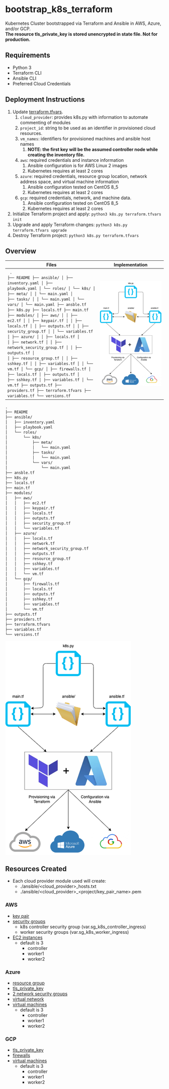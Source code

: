 # bootstrap_k8s_terraform
Kubernetes Cluster bootstrapped via Terraform and Ansible in AWS, Azure, and/or GCP. <br>
**The resource tls_private_key is stored unencrypted in state file. Not for production.**

## Requirements
- Python 3
- Terraform CLI
- Ansible CLI
- Preferred Cloud Credentials

## Deployment Instructions
1. Update [terraform.tfvars](./terraform.tfvars).
   1. `cloud_provider`: provides k8s.py with information to automate commenting of modules
   2. `project_id`: string to be used as an identifier in provisioned cloud resources.
   3. `vm_names`: identifiers for provisioned machines and ansible host names
      1. **NOTE: the first key will be the assumed controller node while creating the inventory file.**
   4. `aws`: required credentials and instance information
      1. Ansible configuration is for AWS Linux 2 images
      2. Kubernetes requires at least 2 cores
   5. `azure`: required credentials, resource group location, network address space, and virtual machine information
      1. Ansible configuration tested on CentOS 8_5
      2. Kubernetes requires at least 2 cores
   6. `gcp`: required credentials, network, and machine data.
      1. Ansible configuration tested on CentOS 8_5
      2. Kubernetes requires at least 2 cores
2. Initialize Terraform project and apply: `python3 k8s.py terraform.tfvars init`
3. Upgrade and apply Terraform changes: `python3 k8s.py terraform.tfvars upgrade`
4. Destroy Terraform project: `python3 k8s.py terraform.tfvars`

## Overview
| **Files**                                                                                                                                                                                                                                                                                                                                                                                                                                                                                                                                                                                                                                                                                                                                                                                                                                                                                                                                                                | **Implementation**                                            |
|--------------------------------------------------------------------------------------------------------------------------------------------------------------------------------------------------------------------------------------------------------------------------------------------------------------------------------------------------------------------------------------------------------------------------------------------------------------------------------------------------------------------------------------------------------------------------------------------------------------------------------------------------------------------------------------------------------------------------------------------------------------------------------------------------------------------------------------------------------------------------------------------------------------------------------------------------------------------------|---------------------------------------------------------------|
| <code> . <br>├── README ├── ansible/ │   ├── inventory.yaml │   ├── playbook.yaml │   └── roles/ │       └── k8s/ │           ├── meta/ │           │   └── main.yaml │           ├── tasks/ │           │   └── main.yaml │           └── vars/ │               └── main.yaml ├── ansble.tf ├── k8s.py ├── locals.tf ├── main.tf ├── modules/ │   ├── aws/ │   │   ├── ec2.tf │   │   ├── keypair.tf │   │   ├── locals.tf │   │   ├── outputs.tf │   │   ├── security_group.tf │   │   └── variables.tf │   ├── azure/ │   │   ├── locals.tf │   │   ├── network.tf │   │   ├── network_security_group.tf │   │   ├── outputs.tf │   │   ├── resource_group.tf │   │   ├── sshkey.tf │   │   ├── variables.tf │   │   └── vm.tf │   └── gcp/ │       ├── firewalls.tf │       ├── locals.tf │       ├── outputs.tf │       ├── sshkey.tf │       ├── variables.tf │       └── vm.tf ├── outputs.tf ├── providers.tf ├── terraform.tfvars ├── variables.tf └── versions.tf </code> | ![Visual diagram of tools implementation.](./misc/visual.png) |




```
.
├── README
├── ansible/
│   ├── inventory.yaml
│   ├── playbook.yaml
│   └── roles/
│       └── k8s/
│           ├── meta/
│           │   └── main.yaml
│           ├── tasks/
│           │   └── main.yaml
│           └── vars/
│               └── main.yaml
├── ansble.tf
├── k8s.py
├── locals.tf
├── main.tf
├── modules/
│   ├── aws/
│   │   ├── ec2.tf
│   │   ├── keypair.tf
│   │   ├── locals.tf
│   │   ├── outputs.tf
│   │   ├── security_group.tf
│   │   └── variables.tf
│   ├── azure/
│   │   ├── locals.tf
│   │   ├── network.tf
│   │   ├── network_security_group.tf
│   │   ├── outputs.tf
│   │   ├── resource_group.tf
│   │   ├── sshkey.tf
│   │   ├── variables.tf
│   │   └── vm.tf
│   └── gcp/
│       ├── firewalls.tf
│       ├── locals.tf
│       ├── outputs.tf
│       ├── sshkey.tf
│       ├── variables.tf
│       └── vm.tf
├── outputs.tf
├── providers.tf
├── terraform.tfvars
├── variables.tf
└── versions.tf
```
![Visual diagram of tools implementation.](./misc/visual.png)
## Resources Created
- Each cloud provider module used will create:
  - ./ansible/<cloud_provider>_hosts.txt
  - ./ansible/<cloud_provider>_<project/key_pair_name>.pem

### AWS
- [key pair](./modules/aws/keypair.tf)
- [security groups](./modules/aws/security_group.tf)
  - k8s controller security group (var.sg_k8s_controller_ingress)
  - worker security groups (var.sg_k8s_worker_ingress)
- [EC2 instances](./modules/aws/ec2.tf)
  - default is 3
    - controller
    - worker1
    - worker2

### Azure
- [resource group](./modules/azure/resource_group.tf)
- [tls_private_key](./modules/azure/sshkey.tf)
- [2 network security groups](./modules/azure/network_security_group.tf)
- [virtual network](./modules/azure/network.tf)
- [virtual machines](./modules/azure/vm.tf)
  - default is 3
    - controller
    - worker1
    - worker2

### GCP
- [tls_private_key](./modules/gcp/sshkey.tf)
- [firewalls](./modules/gcp/firewalls.tf)
- [virtual machines](./modules/gcp/vm.tf)
  - default is 3
    - controller
    - worker1
    - worker2